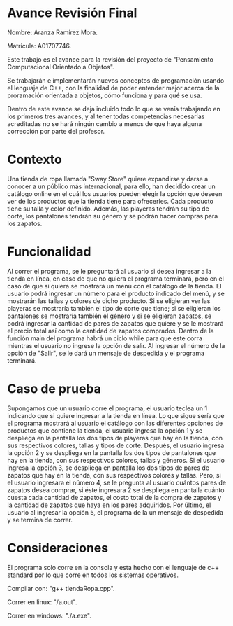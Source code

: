 # Avance Revisión Final
Nombre: Aranza Ramírez Mora.

Matrícula: A01707746.

Este trabajo es el avance para la revisión del proyecto de "Pensamiento Computacional Orientado a Objetos".

Se trabajarán e implementarán nuevos conceptos de programación usando el lenguaje de C++, con la finalidad de poder entender mejor acerca de la proramación orientada a objetos, cómo funciona y para qué se usa.

Dentro de este avance se deja incluido todo lo que se venía trabajando en los primeros tres avances, y al tener todas competencias necesarias acreditadas no se hará ningún cambio a menos de que haya alguna corrección por parte del profesor.

# Contexto
Una tienda de ropa llamada "Sway Store" quiere expandirse y darse a conocer a un público más internacional, para ello, han decidido crear un catálogo online en el cuál los usuarios pueden elegir la opción que deseen ver de los productos que la tienda tiene para ofrecerles. Cada producto tiene su talla y color definido. Además, las playeras tendrán su tipo de corte, los pantalones tendrán su género y se podrán hacer compras para los zapatos.

# Funcionalidad
Al correr el programa, se le preguntará al usuario si desea ingresar a la tienda en línea, en caso de que no quiera el programa terminará, pero en el caso de que si quiera se mostrará un menú con el catálogo de la tienda. El usuario podrá ingresar un número para el producto indicado del menú, y se mostrarán las tallas y colores de dicho producto. Si se eligieran ver las playeras se mostraría también el tipo de corte que tiene; si se eligieran los pantalones se mostraría también el género y si se eligieran zapatos, se podrá ingresar la cantidad de pares de zapatos que quiere y se le mostrará el precio total así como la cantidad de zapatos comprados. Dentro de la función main del programa habrá un ciclo while para que este corra mientras el usuario no ingrese la opción de salir. Al ingresar el número de la opción de "Salir", se le dará un mensaje de despedida y el programa terminará.

# Caso de prueba
Supongamos que un usuario corre el programa, el usuario teclea un 1 indicando que si quiere ingresar a la tienda en línea. Lo que sigue sería que el programa mostrará al usuario el catálogo con las diferentes opciones de productos que contiene la tienda, el usuario ingresa la opción 1 y se despliega en la pantalla los dos tipos de playeras que hay en la tienda, con sus respectivos colores, tallas y tipos de corte. Después, el usuario ingresa la opción 2 y se despliega en la pantalla los dos tipos de pantalones que hay en la tienda, con sus respectivos colores, tallas y géneros. Si el usuario ingresa la opción 3, se despliega en pantalla los dos tipos de pares de zapatos que hay en la tienda, con sus respectivos colores y tallas. Pero, si el usuario ingresara el número 4, se le pregunta al usuario cuántos pares de zapatos desea comprar, si éste ingresara 2 se despliega en pantalla cuánto cuesta cada cantidad de zapatos, el costo total de la compra de zapatos y la cantidad de zapatos que haya en los pares adquiridos. Por último, el usuario al ingresar la opción 5, el programa de la un mensaje de despedida y se termina de correr.

# Consideraciones
El programa solo corre en la consola y esta hecho con el lenguaje de c++ standard por lo que corre en todos los sistemas operativos.

Compilar con: "g++ tiendaRopa.cpp".

Correr en linux: "/a.out".

Correr en windows: "./a.exe".
